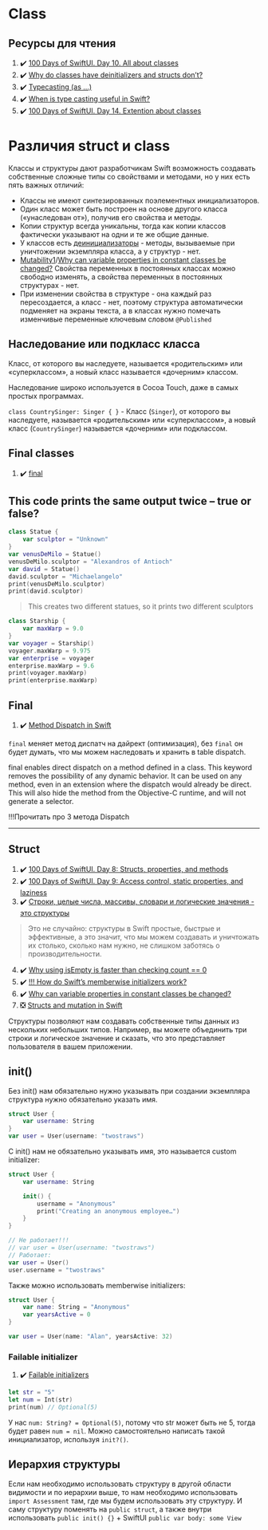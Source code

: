 # Class

## Ресурсы для чтения

1. :heavy_check_mark: [100 Days of SwiftUI. Day 10. All about classes](https://www.hackingwithswift.com/100/swiftui/10)
2. :heavy_check_mark: [Why do classes have deinitializers and structs don’t?](https://www.hackingwithswift.com/quick-start/understanding-swift/why-do-classes-have-deinitializers-and-structs-dont)
3. :heavy_check_mark: [Typecasting (as ...)](https://www.hackingwithswift.com/sixty/10/10/typecasting)
4. :heavy_check_mark: [When is type casting useful in Swift?](https://www.hackingwithswift.com/quick-start/understanding-swift/when-is-type-casting-useful-in-swift)
5. :heavy_check_mark: [100 Days of SwiftUI. Day 14. Extention about classes](https://www.hackingwithswift.com/read/0/16/classes)

# Различия struct и class

Классы и структуры дают разработчикам Swift возможность создавать собственные сложные типы со свойствами и методами, но у них есть пять важных отличий:

* Классы не имеют синтезированных поэлементных инициализаторов.
* Один класс может быть построен на основе другого класса («унаследован от»), получив его свойства и методы.
* Копии структур всегда уникальны, тогда как копии классов фактически указывают на одни и те же общие данные.
* У классов есть [деинициализаторы](https://www.youtube.com/watch?v=G7jBlu3-yYo&ab_channel=%D0%A2%D0%9E%D0%9F%D0%9B%D0%95%D0%A1) - методы, вызываемые при уничтожении экземпляра класса, а у структур - нет.
* [Mutability1](https://www.hackingwithswift.com/sixty/8/7/mutability)/[Why can variable properties in constant classes be changed?](https://www.hackingwithswift.com/quick-start/understanding-swift/why-can-variable-properties-in-constant-classes-be-changed) Свойства переменных в постоянных классах можно свободно изменять, а свойства переменных в постоянных структурах - нет.
* При изменении свойства в структуре - она каждый раз пересоздается, а класс - нет, поэтому структура автоматически подменяет на экраны текста, а в классах нужно помечать изменчивые переменные ключевым словом `@Published`

## Наследование или подкласс класса

Класс, от которого вы наследуете, называется «родительским» или «суперклассом», а новый класс называется «дочерним» классом. 

Наследование широко используется в Cocoa Touch, даже в самых простых программах.

`class CountrySinger: Singer { }` - Класс (`Singer`), от которого вы наследуете, называется «родительским» или «суперклассом», а новый класс (`CountrySinger`) называется «дочерним» или подклассом. 

## Final classes

1. :heavy_check_mark: [final](https://www.hackingwithswift.com/sixty/8/4/final-classes)

## This code prints the same output twice – true or false?

```swift
class Statue {
    var sculptor = "Unknown"
}
var venusDeMilo = Statue()
venusDeMilo.sculptor = "Alexandros of Antioch"
var david = Statue()
david.sculptor = "Michaelangelo"
print(venusDeMilo.sculptor)
print(david.sculptor)
```
>  This creates two different statues, so it prints two different sculptors

```swift
class Starship {
	var maxWarp = 9.0
}
var voyager = Starship()
voyager.maxWarp = 9.975
var enterprise = voyager
enterprise.maxWarp = 9.6
print(voyager.maxWarp)
print(enterprise.maxWarp)
```

## Final

1. :heavy_check_mark: [Method Dispatch in Swift](https://www.rightpoint.com/rplabs/switch-method-dispatch-table)

`final` меняет метод диспатч на дайрект (оптимизация), без `final` он будет думать, что мы можем наследовать и хранить в table dispatch.

final enables direct dispatch on a method defined in a class. This keyword removes the possibility of any dynamic behavior. It can be used on any method, even in an extension where the dispatch would already be direct. This will also hide the method from the Objective-C runtime, and will not generate a selector.

!!!Прочитать про 3 метода Dispatch

---

## Struct

1. :heavy_check_mark: [100 Days of SwiftUI. Day 8: Structs, properties, and methods](https://www.hackingwithswift.com/100/swiftui/8)
2. :heavy_check_mark: [100 Days of SwiftUI. Day 9: Access control, static properties, and laziness](https://www.hackingwithswift.com/100/swiftui/9)
3. :heavy_check_mark: [Строки, целые числа, массивы, словари и логические значения - это структуры](https://www.hackingwithswift.com/quick-start/understanding-swift/why-are-strings-structs-in-swift)
> Это не случайно: структуры в Swift простые, быстрые и эффективные, а это значит, что мы можем создавать и уничтожать их столько, сколько нам нужно, не слишком заботясь о производительности.
4. :heavy_check_mark: [Why using isEmpty is faster than checking count == 0](https://www.hackingwithswift.com/articles/181/why-using-isempty-is-faster-than-checking-count-0)
5. :heavy_check_mark: [!!! How do Swift’s memberwise initializers work?](https://www.hackingwithswift.com/quick-start/understanding-swift/how-do-swifts-memberwise-initializers-work)
6. :heavy_check_mark: [Why can variable properties in constant classes be changed?](https://www.hackingwithswift.com/quick-start/understanding-swift/why-can-variable-properties-in-constant-classes-be-changed)
7. :negative_squared_cross_mark: [Structs and mutation in Swift](https://chris.eidhof.nl/post/structs-and-mutation-in-swift/)

Структуры позволяют нам создавать собственные типы данных из нескольких небольших типов. Например, вы можете объединить три строки и логическое значение и сказать, что это представляет пользователя в вашем приложении.

## init()

Без init() нам обязательно нужно указывать при создании экземпляра структура нужно обязательно указать имя.

```swift
struct User {
    var username: String
}
var user = User(username: "twostraws")
```

С init() нам не обязательно указывать имя, это называется custom initializer:

```swift
struct User {
    var username: String

    init() {
        username = "Anonymous"
        print("Creating an anonymous employee…")
    }
}

// Не работает!!!
// var user = User(username: "twostraws")
// Работает:
var user = User()
user.username = "twostraws"
```

Также можно использовать memberwise initializers:

```swift
struct User {
    var name: String = "Anonymous"
    var yearsActive = 0
}

var user = User(name: "Alan", yearsActive: 32)
```

### Failable initializer

1. :heavy_check_mark: [Failable initializers](https://www.hackingwithswift.com/sixty/10/9/failable-initializers)
```swift
let str = "5"
let num = Int(str)
print(num) // Optional(5)
```

У нас `num: String? = Optional(5)`, потому что str может быть не 5, тогда будет равен `num = nil`. Можно самостоятельно написать такой инициализатор, используя `init?()`.

## Иерархия структуры

Если нам необходимо использовать структуру в другой области видимости и по иерархии выше, то нам необходимо использовать `import Assessment` там, где мы будем использовать эту структуру. 
И саму структуру поменять на `public struct`, а также внутри использовать `public init() {}` + SwiftUI `public var body: some View`
